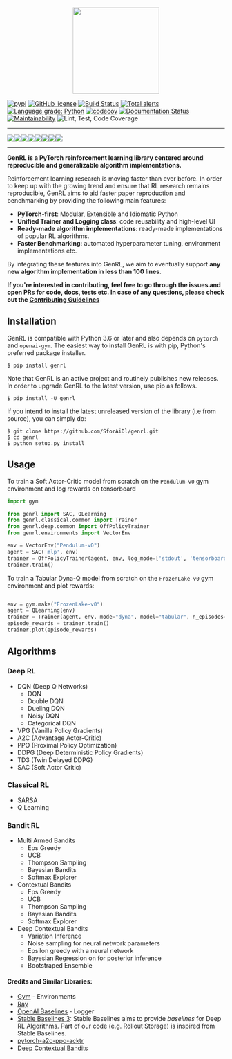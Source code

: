 <p align="center">
    <br>
    <img src="https://github.com/SforAiDl/genrl/blob/master/docs/source/assets/images/genrl.png" width="200"/>
    <br>
<p>
    
[![pypi](https://img.shields.io/badge/pypi%20package-v0.0.1-blue)](https://pypi.org/project/genrl/)
[![GitHub license](https://img.shields.io/github/license/SforAiDl/genrl)](https://github.com/SforAiDl/genrl/blob/master/LICENSE)
[![Build Status](https://travis-ci.com/SforAiDl/genrl.svg?branch=master)](https://travis-ci.com/SforAiDl/genrl)
[![Total alerts](https://img.shields.io/lgtm/alerts/g/SforAiDl/genrl.svg?logo=lgtm&logoWidth=18)](https://lgtm.com/projects/g/SforAiDl/genrl/alerts/)
[![Language grade: Python](https://img.shields.io/lgtm/grade/python/g/SforAiDl/genrl.svg?logo=lgtm&logoWidth=18)](https://lgtm.com/projects/g/SforAiDl/genrl/context:python)
[![codecov](https://codecov.io/gh/SforAiDl/genrl/branch/master/graph/badge.svg)](https://codecov.io/gh/SforAiDl/genrl)
[![Documentation Status](https://readthedocs.org/projects/genrl/badge/?version=latest)](https://genrl.readthedocs.io/en/latest/?badge=latest)
[![Maintainability](https://api.codeclimate.com/v1/badges/c3f6e7d31c078528e0e1/maintainability)](https://codeclimate.com/github/SforAiDl/genrl/maintainability)
![Lint, Test, Code Coverage](https://github.com/SforAiDl/genrl/workflows/Lint,%20Test,%20Code%20Coverage/badge.svg)

---

[![](https://sourcerer.io/fame/Sharad24/Sharad24/genrl/images/0)](https://sourcerer.io/fame/Sharad24/Sharad24/genrl/links/0)[![](https://sourcerer.io/fame/Sharad24/Sharad24/genrl/images/1)](https://sourcerer.io/fame/Sharad24/Sharad24/genrl/links/1)[![](https://sourcerer.io/fame/Sharad24/Sharad24/genrl/images/2)](https://sourcerer.io/fame/Sharad24/Sharad24/genrl/links/2)[![](https://sourcerer.io/fame/Sharad24/Sharad24/genrl/images/3)](https://sourcerer.io/fame/Sharad24/Sharad24/genrl/links/3)[![](https://sourcerer.io/fame/Sharad24/Sharad24/genrl/images/4)](https://sourcerer.io/fame/Sharad24/Sharad24/genrl/links/4)[![](https://sourcerer.io/fame/Sharad24/Sharad24/genrl/images/5)](https://sourcerer.io/fame/Sharad24/Sharad24/genrl/links/5)[![](https://sourcerer.io/fame/Sharad24/Sharad24/genrl/images/6)](https://sourcerer.io/fame/Sharad24/Sharad24/genrl/links/6)[![](https://sourcerer.io/fame/Sharad24/Sharad24/genrl/images/7)](https://sourcerer.io/fame/Sharad24/Sharad24/genrl/links/7)

---

**GenRL is a PyTorch reinforcement learning library centered around reproducible and generalizable algorithm implementations.** 

Reinforcement learning research is moving faster than ever before. In order to keep up with the growing trend and ensure that RL research remains reproducible, GenRL aims to aid faster paper reproduction and benchmarking by providing the following main features:

- **PyTorch-first**: Modular, Extensible and Idiomatic Python
- **Unified Trainer and Logging class**: code reusability and high-level UI
- **Ready-made algorithm implementations**: ready-made implementations of popular RL algorithms.
- **Faster Benchmarking**: automated hyperparameter tuning, environment implementations etc.

By integrating these features into GenRL, we aim to eventually support **any new algorithm implementation in less than 100 lines**.

**If you're interested in contributing, feel free to go through the issues and open PRs for code, docs, tests etc. In case of any questions, please check out the [Contributing Guidelines](https://github.com/SforAiDl/genrl/wiki/Contributing-Guidelines)**


## Installation

GenRL is compatible with Python 3.6 or later and also depends on `pytorch` and `openai-gym`. The easiest way to install GenRL is with pip, Python's preferred package installer.

    $ pip install genrl

Note that GenRL is an active project and routinely publishes new releases. In order to upgrade GenRL to the latest version, use pip as follows.

    $ pip install -U genrl

If you intend to install the latest unreleased version of the library (i.e from source), you can simply do:

    $ git clone https://github.com/SforAiDl/genrl.git
    $ cd genrl
    $ python setup.py install

## Usage
To train a Soft Actor-Critic model from scratch on the `Pendulum-v0` gym environment and log rewards on tensorboard
```python
import gym

from genrl import SAC, QLearning
from genrl.classical.common import Trainer
from genrl.deep.common import OffPolicyTrainer
from genrl.environments import VectorEnv

env = VectorEnv("Pendulum-v0")
agent = SAC('mlp', env)
trainer = OffPolicyTrainer(agent, env, log_mode=['stdout', 'tensorboard'])
trainer.train()
```

To train a Tabular Dyna-Q model from scratch on the `FrozenLake-v0` gym environment and plot rewards:
```python

env = gym.make("FrozenLake-v0")
agent = QLearning(env)
trainer = Trainer(agent, env, mode="dyna", model="tabular", n_episodes=10000)
episode_rewards = trainer.train()
trainer.plot(episode_rewards)
```

## Algorithms

### Deep RL
 - DQN (Deep Q Networks)
    - DQN
    - Double DQN
    - Dueling DQN
    - Noisy DQN
    - Categorical DQN
 - VPG (Vanilla Policy Gradients)
 - A2C (Advantage Actor-Critic)
 - PPO (Proximal Policy Optimization)
 - DDPG (Deep Deterministic Policy Gradients)
 - TD3 (Twin Delayed DDPG)
 - SAC (Soft Actor Critic)

### Classical RL
 - SARSA
 - Q Learning

### Bandit RL
 - Multi Armed Bandits
    - Eps Greedy
    - UCB
    - Thompson Sampling
    - Bayesian Bandits
    - Softmax Explorer
  - Contextual Bandits
    - Eps Greedy
    - UCB
    - Thompson Sampling
    - Bayesian Bandits
    - Softmax Explorer
 - Deep Contextual Bandits
    - Variation Inference
    - Noise sampling for neural network parameters
    - Epsilon greedy with a neural network
    - Bayesian Regression on for posterior inference
    - Bootstraped Ensemble
    

#### Credits and Similar Libraries:
- [Gym](https://gym.openai.com/) - Environments 
- [Ray](https://github.com/ray-project/ray)
- [OpenAI Baselines](https://github.com/openai/baselines) - Logger
- [Stable Baselines 3](https://github.com/DLR-RM/stable-baselines3): Stable Baselines aims to provide _baselines_ for Deep RL Algorithms. Part of our code (e.g. Rollout Storage) is inspired from Stable Baselines. 
- [pytorch-a2c-ppo-acktr](https://github.com/ikostrikov/pytorch-a2c-ppo-acktr-gail)
- [Deep Contextual Bandits](https://github.com/tensorflow/models/tree/archive/research/deep_contextual_bandits)
